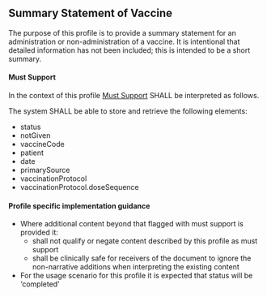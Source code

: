 ## Summary Statement of Vaccine

The purpose of this profile is to provide a summary statement for an administration or non-administration of a vaccine. It is intentional that detailed information has not been included; this is intended to be a short summary.

#### Must Support
In the context of this profile [Must Support](http://hl7.org/fhir/STU3/conformance-rules.html#mustSupport) SHALL be interpreted as follows.

The system SHALL be able to store and retrieve the following elements:
* status
* notGiven
* vaccineCode
* patient
* date
* primarySource
* vaccinationProtocol
* vaccinationProtocol.doseSequence

#### Profile specific implementation guidance

* Where additional content beyond that flagged with must support is provided it:
    * shall not qualify or negate content described by this profile as must support
    * shall be clinically safe for receivers of the document to ignore the non-narrative additions when interpreting the existing content
* For the usage scenario for this profile it is expected that status will be ‘completed’
